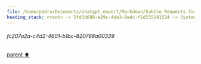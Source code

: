 ```yaml
---
file: /home/pedro/Documents/chatgpt_export/Markdown/Subtle Requests for Desires.md
heading_stack: <root> -> 5fd3d688-a29c-4da3-8e4c-f1d255541524 -> System -> 271810fb-7f77-48e7-bc9c-aaf8edae9ab8 -> System -> aaa274a4-0e5d-47b2-a280-407665cd4895 -> User -> 61bf4360-f89b-4b5d-b962-4d1399827687 -> Assistant -> aaa29802-3026-4316-b4f7-d9a276725c31 -> User -> fc207a2a-c4d2-4601-b1bc-820788a00339
---
```

###### fc207a2a-c4d2-4601-b1bc-820788a00339
[parent ⬆️](#aaa29802-3026-4316-b4f7-d9a276725c31)

